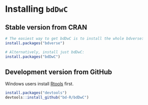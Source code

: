 # Installing `bdDwC`

## Stable version from CRAN

```r
# The easiest way to get bdDwC is to install the whole bdverse:
install.packages("bdverse")
```

```r
# Alternatively, install just bdDwC:
install.packages("bdDwC")
```

## Development version from GitHub

Windows users install [Rtools](https://cran.r-project.org/bin/windows/Rtools/) first.

```r
install.packages("devtools")
devtools::install_github("bd-R/bdDwC")
```

